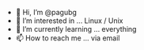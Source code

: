 - 👋 Hi, I’m @pagubg
- 👀 I’m interested in ... Linux / Unix
- 🌱 I’m currently learning ... everything
- 📫 How to reach me ... via email

<!---
pagubg/pagubg is a ✨ special ✨ repository because its `README.md` (this file) appears on your GitHub profile.
You can click the Preview link to take a look at your changes.
--->
